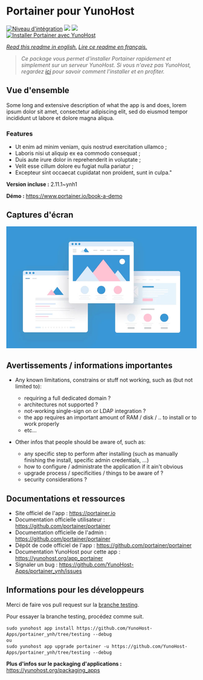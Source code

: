 # Portainer pour YunoHost

[![Niveau d'intégration](https://dash.yunohost.org/integration/portainer.svg)](https://dash.yunohost.org/appci/app/portainer) ![](https://ci-apps.yunohost.org/ci/badges/portainer.status.svg) ![](https://ci-apps.yunohost.org/ci/badges/portainer.maintain.svg)  
[![Installer Portainer avec YunoHost](https://install-app.yunohost.org/install-with-yunohost.svg)](https://install-app.yunohost.org/?app=portainer)

*[Read this readme in english.](./README.md)*
*[Lire ce readme en français.](./README_fr.md)*

> *Ce package vous permet d'installer Portainer rapidement et simplement sur un serveur YunoHost.
Si vous n'avez pas YunoHost, regardez [ici](https://yunohost.org/#/install) pour savoir comment l'installer et en profiter.*

## Vue d'ensemble

Some long and extensive description of what the app is and does, lorem ipsum dolor sit amet, consectetur adipiscing elit, sed do eiusmod tempor incididunt ut labore et dolore magna aliqua.

### Features

- Ut enim ad minim veniam, quis nostrud exercitation ullamco ;
- Laboris nisi ut aliquip ex ea commodo consequat ;
- Duis aute irure dolor in reprehenderit in voluptate ;
- Velit esse cillum dolore eu fugiat nulla pariatur ;
- Excepteur sint occaecat cupidatat non proident, sunt in culpa."


**Version incluse :** 2.11.1~ynh1

**Démo :** https://www.portainer.io/book-a-demo

## Captures d'écran

![](./doc/screenshots/example.jpg)

## Avertissements / informations importantes

* Any known limitations, constrains or stuff not working, such as (but not limited to):
    * requiring a full dedicated domain ?
    * architectures not supported ?
    * not-working single-sign on or LDAP integration ?
    * the app requires an important amount of RAM / disk / .. to install or to work properly
    * etc...

* Other infos that people should be aware of, such as:
    * any specific step to perform after installing (such as manually finishing the install, specific admin credentials, ...)
    * how to configure / administrate the application if it ain't obvious
    * upgrade process / specificities / things to be aware of ?
    * security considerations ?

## Documentations et ressources

* Site officiel de l'app : https://portainer.io
* Documentation officielle utilisateur : https://github.com/portainer/portainer
* Documentation officielle de l'admin : https://github.com/portainer/portainer
* Dépôt de code officiel de l'app : https://github.com/portainer/portainer
* Documentation YunoHost pour cette app : https://yunohost.org/app_portainer
* Signaler un bug : https://github.com/YunoHost-Apps/portainer_ynh/issues

## Informations pour les développeurs

Merci de faire vos pull request sur la [branche testing](https://github.com/YunoHost-Apps/portainer_ynh/tree/testing).

Pour essayer la branche testing, procédez comme suit.
```
sudo yunohost app install https://github.com/YunoHost-Apps/portainer_ynh/tree/testing --debug
ou
sudo yunohost app upgrade portainer -u https://github.com/YunoHost-Apps/portainer_ynh/tree/testing --debug
```

**Plus d'infos sur le packaging d'applications :** https://yunohost.org/packaging_apps